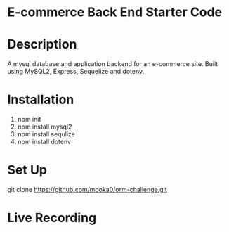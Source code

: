 # E-commerce Back End Starter Code

# Description
A mysql database and application backend for an e-commerce site. Built using MySQL2, Express, Sequelize and dotenv.

# Installation
1. npm init
2. npm install mysql2
3. npm install sequlize
4. npm install dotenv

# Set Up
git clone https://github.com/mooka0/orm-challenge.git

# Live Recording


